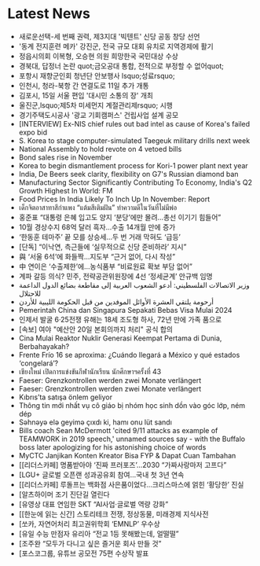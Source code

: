 # Latest News
-  새로운선택-세 번째 권력, 제3지대 '빅텐트' 신당 공동 창당 선언
-  '동계 전지훈련 메카' 강진군, 전국 규모 대회 유치로 지역경제에 활기
-  정읍시의회 이복형, 오승현 의원 희망한국 국민대상 수상
-  경북대, 답정너 논란 quot;금오공대 통합, 전적으로 부정할 수 없어quot;
-  포항시 재향군인회 청년단 안보행사 lsquo;성료rsquo;
-  인천시, 청라-북항 간 연결도로 11일 추가 개통
-  김포시, 15일 서울 편입 '대시민 소통의 장' 개최
-  울진군,lsquo;제5차 미세먼지 계절관리제rsquo; 시행
-  경기주택도시공사 '광교 기회캠퍼스' 건립사업 설계 공모
-  [INTERVIEW] Ex-NIS chief rules out bad intel as cause of Korea's failed expo bid
-  S. Korea to stage computer-simulated Taegeuk military drills next week
-  National Assembly to hold revote on 4 vetoed bills
-  Bond sales rise in November
-  Korea to begin dismantlement process for Kori-1 power plant next year
-  India, De Beers seek clarity, flexibility on G7's Russian diamond ban
-  Manufacturing Sector Significantly Contributing To Economy, India's Q2 Growth Highest In World: FM
-  Food Prices In India Likely To Inch Up In November: Report
-  เด็กจิตอาสาทาสีกำแพง “แต้มสีเติมฝัน” ทำความดีในวันที่ไม่มีพ่อ
-  홍준표 “대통령 은혜 입고도 양지 ‘분당’에만 몰려…총선 이기기 힘들어”
-  10월 경상수지 68억 달러 흑자…수출 14개월 만에 증가
-  ‘한동훈 테마주’ 끝 모를 상승세…두 번 거래 막혀도 ‘급등’
-  [단독] “이낙연, 측근들에 ‘실무적으로 신당 준비하라’ 지시”
-  與 ‘서울 6석’에 화들짝…지도부 “근거 없어, 다시 작성”
-  中 연이은 ‘수출제한’에…농식품부 “비료원료 확보 부담 없어”
-  계파 갈등 의식? 민주, 전략공관위원장에 4선 ‘정세균계’ 안규백 임명
-  وزير الاتصالات الفلسطيني: أدعو الشعوب العربية إلى مقاطعة بضائع الدول الداعمة للاحتلال
-  أرحومة يلتقي العشرة الأوائل الموفدين من قبل الحكومة الليبية للأردن
-  Pemerintah China dan Singapura Sepakati Bebas Visa Mulai 2024
-  인제서 발굴 6·25전쟁 유해는 18세 조도형 하사, 72년 만에 가족 품으로
-  [속보] 여야 "예산안 20일 본회의까지 처리" 공식 합의
-  Cina Mulai Reaktor Nuklir Generasi Keempat Pertama di Dunia, Berbahayakah?
-  Frente Frío 16 se aproxima: ¿Cuándo llegará a México y qué estados ‘congelará’?
-  เชียงใหม่ เปิดการแข่งขันกีฬานักเรียน นักศึกษาฯครั้งที่ 43
-  Faeser: Grenzkontrollen werden zwei Monate verlängert
-  Faeser: Grenzkontrollen werden zwei Monate verlängert
-  Kıbrıs’ta satışa önlem geliyor
-  Thông tin mới nhất vụ cô giáo bị nhóm học sinh dồn vào góc lớp, ném dép
-  Səhnəyə elə geyimə çıxdı ki, hamı onu lüt sandı
-  Bills coach Sean McDermott 'cited 9/11 attacks as example of TEAMWORK in 2019 speech,' unnamed sources say - with the Buffalo boss later apologizing for his astonishing choice of words
-  MyCTC Janjikan Konten Kreator Bisa FYP & Dapat Cuan Tambahan
-  [[리더스카페] 명품받아야 ‘진짜 프러포즈’...2030 “가짜사랑마저 고프다”
-  [LGU+ 글로벌 오픈랜 성과공유회 참여...국내 첫 3년 연속
-  [[리더스카페] 루돌프는 백화점 사은품이었다...크리스마스에 얽힌 ‘황당한’ 진실
-  [알츠하이머 조기 진단길 열린다
-  [유영상 대표 연임한 SKT “AI사업·글로벌 역량 강화”
-  [[한눈에 읽는 신간] 스토리테크 전쟁, 정상동물, 미래경제 지식사전
-  [쏘카, 자연어처리 최고권위학회 ‘EMNLP’ 우수상
-  [유일 수능 만점자 유리아 “전교 1등 못해봤는데, 얼떨떨”
-  [조주완 “모두가 다니고 싶은 즐거운 회사 만들 것”
-  [포스코그룹, 유튜브 공모전 75편 수상작 발표
